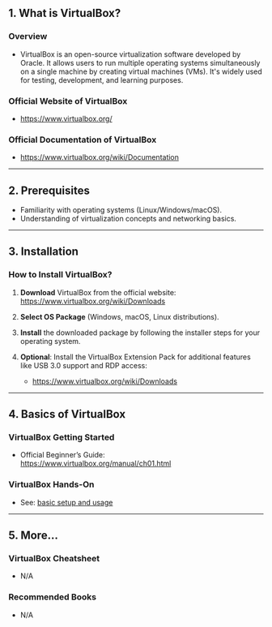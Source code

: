 ## 1. What is VirtualBox?

### Overview

- VirtualBox is an open-source virtualization software developed by Oracle. It allows users to run multiple operating systems simultaneously on a single machine by creating virtual machines (VMs). It's widely used for testing, development, and learning purposes.

### Official Website of VirtualBox

- https://www.virtualbox.org/

### Official Documentation of VirtualBox

- https://www.virtualbox.org/wiki/Documentation

---

## 2. Prerequisites

- Familiarity with operating systems (Linux/Windows/macOS).
- Understanding of virtualization concepts and networking basics.

---

## 3. Installation

### How to Install VirtualBox?

1. **Download** VirtualBox from the official website:  
   https://www.virtualbox.org/wiki/Downloads

2. **Select OS Package** (Windows, macOS, Linux distributions).

3. **Install** the downloaded package by following the installer steps for your operating system.

4. **Optional**: Install the VirtualBox Extension Pack for additional features like USB 3.0 support and RDP access:
   - https://www.virtualbox.org/wiki/Downloads

---

## 4. Basics of VirtualBox

### VirtualBox Getting Started

- Official Beginner’s Guide:  
  https://www.virtualbox.org/manual/ch01.html

### VirtualBox Hands-On

- See: [basic setup and usage](./basic/)

---

## 5. More...

### VirtualBox Cheatsheet

- N/A

### Recommended Books

- N/A
